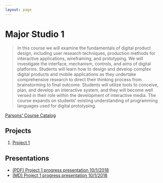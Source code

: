 ```yaml
---
layout: page
---
```


# Major Studio 1

> In this course we will examine the fundamentals of digital product design, including user research techniques, production methods for interactive applications, wireframing, and prototyping. We will investigate the interface, mechanism, controls, and aims of digital platforms. Students will learn how to design and develop complex digital products and mobile applications as they undertake comprehensive research to direct their thinking process from brainstorming to final outcome. Students will utilize tools to conceive, plan, and develop an interactive system, and they will become well versed in their role within the development of interactive media. The course expands on students’ existing understanding of programming languages used for digital prototyping.

[Parsons' Course Catalog](https://courses.newschool.edu/courses/PMCD5101/)

## Projects

1. [Project 1](./project-1.html)

## Presentations

* [(PDF) Project 1 progress presentation 10/1/2018](/assets/major-studio-1/presentation-1.pdf)
* [(MD) Project 1 progress presentation 10/1/2018](/assets/major-studio-1/presentation-1.md)
